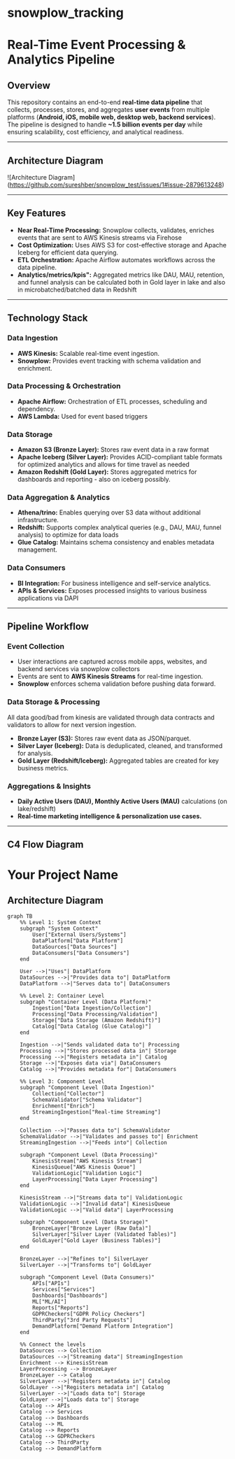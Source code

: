 # snowplow_tracking
# Real-Time Event Processing & Analytics Pipeline  

## Overview  
This repository contains an end-to-end **real-time data pipeline** that collects, processes, stores, and aggregates **user events** from multiple platforms (**Android, iOS, mobile web, desktop web, backend services**). The pipeline is designed to handle **~1.5 billion events per day** while ensuring scalability, cost efficiency, and analytical readiness.  

---

## Architecture Diagram  

![Architecture Diagram] (https://github.com/sureshber/snowplow_test/issues/1#issue-2879613248)

---

## Key Features  
- **Near Real-Time Processing:** Snowplow collects, validates, enriches events that are sent to AWS Kinesis streams via Firehose
- **Cost Optimization:** Uses AWS S3 for cost-effective storage and Apache Iceberg for efficient data querying.  
- **ETL Orchestration:** Apache Airflow automates workflows across the data pipeline.  
- **Analytics/metrics/kpis":** Aggregated metrics like DAU, MAU, retention, and funnel analysis can be calculated both in Gold layer in lake and also in microbatched/batched data in Redshift

---

## Technology Stack 

### Data Ingestion  
- **AWS Kinesis:** Scalable real-time event ingestion.  
- **Snowplow:** Provides event tracking with schema validation and enrichment.  

### Data Processing & Orchestration  
- **Apache Airflow:** Orchestration of ETL processes, scheduling and dependency.  
- **AWS Lambda:** Used for event based triggers

### Data Storage  
- **Amazon S3 (Bronze Layer):** Stores raw event data in a raw format
- **Apache Iceberg (Silver Layer):** Provides ACID-compliant table formats for optimized analytics and allows for time travel as needed
- **Amazon Redshift (Gold Layer):** Stores aggregated metrics for dashboards and reporting - also on iceberg possibly.

### Data Aggregation & Analytics  
- **Athena/trino:** Enables querying over S3 data without additional infrastructure.  
- **Redshift:** Supports complex analytical queries (e.g., DAU, MAU, funnel analysis) to optimize for data loads
- **Glue Catalog:** Maintains schema consistency and enables metadata management.  

### Data Consumers  
- **BI Integration:** For business intelligence and self-service analytics.  
- **APIs & Services:** Exposes processed insights to various business applications via DAPI

----------

## Pipeline Workflow  

### Event Collection  
- User interactions are captured across mobile apps, websites, and backend services via snowplow collectors
- Events are sent to **AWS Kinesis Streams** for real-time ingestion.  
- **Snowplow** enforces schema validation before pushing data forward.  

### Data Storage & Processing  
All data good/bad from kinesis are validated through data contracts and validators to allow for next version ingestion.
- **Bronze Layer (S3):** Stores raw event data as JSON/parquet.  
- **Silver Layer (Iceberg):** Data is deduplicated, cleaned, and transformed for analysis.  
- **Gold Layer (Redshift/Iceberg):** Aggregated tables are created for key business metrics.  

### Aggregations & Insights  
- **Daily Active Users (DAU), Monthly Active Users (MAU)** calculations (on lake/redshift)  
- **Real-time marketing intelligence & personalization use cases.**

----------

## C4 Flow Diagram 
# Your Project Name

## Architecture Diagram

```mermaid
graph TB
    %% Level 1: System Context
    subgraph "System Context"
        User["External Users/Systems"]
        DataPlatform["Data Platform"]
        DataSources["Data Sources"]
        DataConsumers["Data Consumers"]
    end
    
    User -->|"Uses"| DataPlatform
    DataSources -->|"Provides data to"| DataPlatform
    DataPlatform -->|"Serves data to"| DataConsumers
    
    %% Level 2: Container Level
    subgraph "Container Level (Data Platform)"
        Ingestion["Data Ingestion/Collection"]
        Processing["Data Processing/Validation"]
        Storage["Data Storage (Amazon Redshift)"]
        Catalog["Data Catalog (Glue Catalog)"]
    end
    
    Ingestion -->|"Sends validated data to"| Processing
    Processing -->|"Stores processed data in"| Storage
    Processing -->|"Registers metadata in"| Catalog
    Storage -->|"Exposes data via"| DataConsumers
    Catalog -->|"Provides metadata for"| DataConsumers
    
    %% Level 3: Component Level
    subgraph "Component Level (Data Ingestion)"
        Collection["Collector"]
        SchemaValidator["Schema Validator"]
        Enrichment["Enrich"]
        StreamingIngestion["Real-time Streaming"]
    end
    
    Collection -->|"Passes data to"| SchemaValidator
    SchemaValidator -->|"Validates and passes to"| Enrichment
    StreamingIngestion -->|"Feeds into"| Collection
    
    subgraph "Component Level (Data Processing)"
        KinesisStream["AWS Kinesis Stream"]
        KinesisQueue["AWS Kinesis Queue"]
        ValidationLogic["Validation Logic"]
        LayerProcessing["Data Layer Processing"]
    end
    
    KinesisStream -->|"Streams data to"| ValidationLogic
    ValidationLogic -->|"Invalid data"| KinesisQueue
    ValidationLogic -->|"Valid data"| LayerProcessing
    
    subgraph "Component Level (Data Storage)"
        BronzeLayer["Bronze Layer (Raw Data)"]
        SilverLayer["Silver Layer (Validated Tables)"]
        GoldLayer["Gold Layer (Business Tables)"]
    end
    
    BronzeLayer -->|"Refines to"| SilverLayer
    SilverLayer -->|"Transforms to"| GoldLayer
    
    subgraph "Component Level (Data Consumers)"
        APIs["APIs"]
        Services["Services"]
        Dashboards["Dashboards"]
        ML["ML/AI"]
        Reports["Reports"]
        GDPRCheckers["GDPR Policy Checkers"]
        ThirdParty["3rd Party Requests"]
        DemandPlatform["Demand Platform Integration"]
    end
    
    %% Connect the levels
    DataSources --> Collection
    DataSources -->|"Streaming data"| StreamingIngestion
    Enrichment --> KinesisStream
    LayerProcessing --> BronzeLayer
    BronzeLayer --> Catalog
    SilverLayer -->|"Registers metadata in"| Catalog
    GoldLayer -->|"Registers metadata in"| Catalog
    SilverLayer -->|"Loads data to"| Storage
    GoldLayer -->|"Loads data to"| Storage
    Catalog --> APIs
    Catalog --> Services
    Catalog --> Dashboards
    Catalog --> ML
    Catalog --> Reports
    Catalog --> GDPRCheckers
    Catalog --> ThirdParty
    Catalog --> DemandPlatform
```
